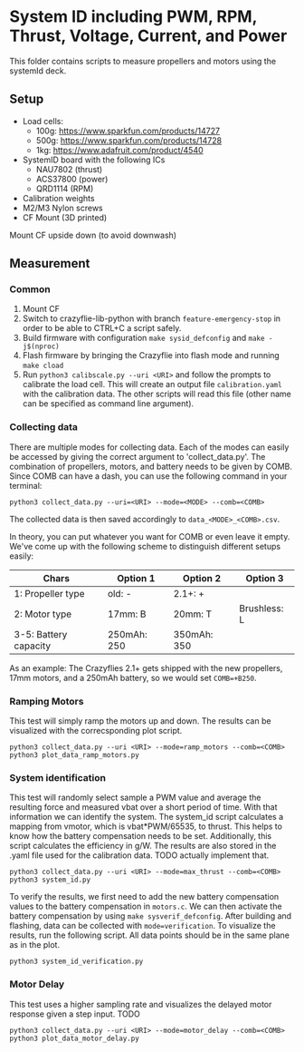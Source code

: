 # System ID including PWM, RPM, Thrust, Voltage, Current, and Power

This folder contains scripts to measure propellers and motors using the systemId deck.

## Setup

* Load cells:
  * 100g: https://www.sparkfun.com/products/14727
  * 500g: https://www.sparkfun.com/products/14728
  * 1kg: https://www.adafruit.com/product/4540
* SystemID board with the following ICs
  * NAU7802 (thrust)
  * ACS37800 (power)
  * QRD1114 (RPM)
* Calibration weights
* M2/M3 Nylon screws
* CF Mount (3D printed)

Mount CF upside down (to avoid downwash)

## Measurement

### Common

1. Mount CF
2. Switch to crazyflie-lib-python with branch `feature-emergency-stop` in order to be able to CTRL+C a script safely.
3. Build firmware with configuration `make sysid_defconfig` and `make -j$(nproc)`
4. Flash firmware by bringing the Crazyflie into flash mode and running `make cload`
5. Run `python3 calibscale.py --uri <URI>` and follow the prompts to calibrate the load cell. This will create an output file `calibration.yaml` with the calibration data. The other scripts will read this file (other name can be specified as command line argument).

### Collecting data

There are multiple modes for collecting data. Each of the modes can easily be accessed by giving the correct argument to 'collect_data.py'. The combination of propellers, motors, and battery needs to be given by COMB. Since COMB can have a dash, you can use the following command in your terminal:

```
python3 collect_data.py --uri=<URI> --mode=<MODE> --comb=<COMB> 
```

The collected data is then saved accordingly to `data_<MODE>_<COMB>.csv`.

In theory, you can put whatever you want for COMB or even leave it empty. We've come up with the following scheme to distinguish different setups easily:

| Chars                   | Option 1    | Option 2    | Option 3      |
| --------                | -------     | -------     | -------       |
| 1: Propeller type       | old: -      | 2.1+: +     |
| 2: Motor type           | 17mm: B     | 20mm: T     | Brushless: L  |
| 3-5: Battery capacity   | 250mAh: 250 | 350mAh: 350 |

As an example: The Crazyflies 2.1+ gets shipped with the new propellers, 17mm motors, and a 250mAh battery, so we would set `COMB=+B250`.

### Ramping Motors

This test will simply ramp the motors up and down. The results can be visualized with the correcsponding plot script.

```
python3 collect_data.py --uri <URI> --mode=ramp_motors --comb=<COMB> 
python3 plot_data_ramp_motors.py
```

### System identification

This test will randomly select sample a PWM value and average the resulting force and measured vbat over a short period of time. With that information we can identify the system. The system_id script calculates a mapping from vmotor, which is vbat*PWM/65535, to thrust. This helps to know how the battery compensation needs to be set. Additionally, this script calculates the efficiency in g/W. The results are also stored in the .yaml file used for the calibration data. TODO actually implement that.

```
python3 collect_data.py --uri <URI> --mode=max_thrust --comb=<COMB> 
python3 system_id.py
```

To verify the results, we first need to add the new battery compensation values to the battery compensation in `motors.c`. We can then activate the battery compensation by using `make sysverif_defconfig`. After building and flashing, data can be collected with `mode=verification`. To visualize the results, run the following script. All data points should be in the same plane as in the plot.

```
python3 system_id_verification.py
```

### Motor Delay

This test uses a higher sampling rate and visualizes the delayed motor response given a step input. TODO

```
python3 collect_data.py --uri <URI> --mode=motor_delay --comb=<COMB> 
python3 plot_data_motor_delay.py
```